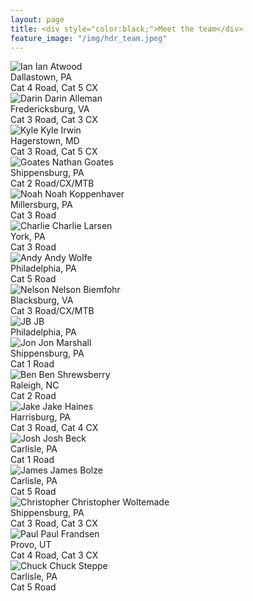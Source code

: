 ```yaml
---
layout: page
title: <div style="color:black;">Meet the team</div>
feature_image: "/img/hdr_team.jpeg"
---
```


<div class="myGallery">
  <div class="item">
    <img src="/img/hs_ian.jpeg" alt="Ian" class="image"/>
    <span class="caption">Ian Atwood<br>Dallastown, PA<br>Cat 4 Road, Cat 5 CX</span>
  </div>
    <div class="item">
    <img src="/img/hs_darin.jpeg" alt="Darin" class="image"/>
    <span class="caption">Darin Alleman<br>Fredericksburg, VA<br>Cat 3 Road, Cat 3 CX</span>
  </div>
  <div class="item">
    <img src="/img/hs_kyle.jpeg" alt="Kyle" class="image"/>
    <span class="caption">Kyle Irwin<br>Hagerstown, MD<br>Cat 3 Road, Cat 5 CX</span>
  </div>
  <div class="item">
    <img src="/img/hs_goates.jpeg" alt="Goates" class="image"/>
    <span class="caption">Nathan Goates<br>Shippensburg, PA<br> Cat 2 Road/CX/MTB</span>
  </div>
    <div class="item">
    <img src="/img/hs_noah.jpeg" alt="Noah" class="image"/>
    <span class="caption">Noah Koppenhaver<br>Millersburg, PA<br> Cat 3 Road</span>
    </div>
    <div class="item">
    <img src="/img/hs_charlie.jpeg" alt="Charlie" class="image"/>
    <span class="caption">Charlie Larsen<br>York, PA<br> Cat 3 Road</span>
    </div>
    <div class="item">
    <img src="/img/hs_andy.jpeg" alt="Andy" class="image"/>
    <span class="caption">Andy Wolfe<br>Philadelphia, PA<br> Cat 5 Road</span>
    </div>
    <div class="item">
    <img src="/img/hs_nelson.jpeg" alt="Nelson" class="image"/>
    <span class="caption">Nelson Biemfohr<br>Blacksburg, VA<br> Cat 3 Road/CX/MTB</span>
    </div>
    <div class="item">
    <img src="/img/hs_JB.jpeg" alt="JB" class="image"/>
    <span class="caption">JB<br>Philadelphia, PA</span>
    </div>
    <div class="item">
    <img src="/img/hs_jon.jpeg" alt="Jon" class="image"/>
    <span class="caption">Jon Marshall<br>Shippensburg, PA<br>Cat 1 Road</span>
    </div>
    <div class="item">
    <img src="/img/hs_ben.jpeg" alt="Ben" class="image"/>
    <span class="caption">Ben Shrewsberry<br>Raleigh, NC<br> Cat 2 Road</span>
    </div>
    <div class="item">
    <img src="/img/hs_jake.jpeg" alt="Jake" class="image"/>
    <span class="caption">Jake Haines<br>Harrisburg, PA<br> Cat 3 Road, Cat 4 CX</span>
    </div>
    <div class="item">
    <img src="/img/hs_faceless.jpg" alt="Josh" class="image"/>
    <span class="caption">Josh Beck<br>Carlisle, PA<br> Cat 1 Road</span>
    </div>
    <div class="item">
    <img src="/img/hs_faceless.jpg" alt="James" class="image"/>
    <span class="caption">James Bolze<br>Carlisle, PA<br> Cat 5 Road</span>
    </div>
    <div class="item">
    <img src="/img/hs_faceless.jpg" alt="Christopher" class="image"/>
    <span class="caption">Christopher Woltemade<br>Shippensburg, PA<br> Cat 3 Road, Cat 3 CX</span>
    </div>
    <div class="item">
    <img src="/img/hs_faceless.jpg" alt="Paul" class="image"/>
    <span class="caption">Paul Frandsen<br>Provo, UT<br> Cat 4 Road, Cat 3 CX</span>
    </div>
    <div class="item">
    <img src="/img/hs_faceless.jpg" alt="Chuck" class="image"/>
    <span class="caption">Chuck Steppe<br>Carlisle, PA<br> Cat 5 Road</span>
    </div>
</div>



